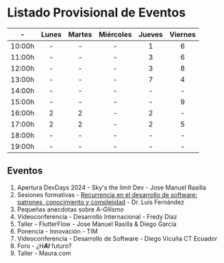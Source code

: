 # Listado Provisional de Eventos

<div align=center>

|-|Lunes|Martes|Miércoles|Jueves|Viernes|
|-|:-:|:-:|:-:|:-:|:-:|
|10:00h|-|-|-|1|6|
|11:00h|-|-|-|3|6|
|12:00h|-|-|-|3|8|
|13:00h|-|-|-|7|4|
|14:00h|-|-|-|-|-|
|15:00h|-|-|-|-|9|
|16:00h|2|2|-|2|-|
|17:00h|2|2|-|2|5|
|18:00h|-|-|-|-|-|
|19:00h|-|-|-|-|-|

</div>

## Eventos

1. Apertura DevDays 2024 - Sky's the limit Dev - Jose Manuel Rasilla
2. Sesiones formativas - [Recurrencia en el desarrollo de software: patrones, conocimiento y complejidad](recurrenciaDevSw.md) - Dr. Luis Fernández
3. Pequeñas anecdotas sobre A-*Gilismo*
4. Videoconferencia - Desarrollo Internacional - Fredy Diaz
5. Taller - FlutterFlow - Jose Manuel Rasilla & Diego García
6. Ponencia - Innovación - TIM 
7. Videoconferencia - Desarrollo de Software - Diego Vicuña CT Ecuador
8. Foro - ¿H***AI*** futuro?
9. Taller - Maura.com
